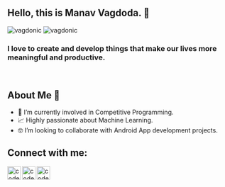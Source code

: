 
## Hello, this is Manav Vagdoda. 👋

<p align="left"> 
	<img src="https://komarev.com/ghpvc/?username=vagdonic" alt="vagdonic" /> 
	<img src="https://badges.pufler.dev/repos/vagdonic" alt="vagdonic" /> 
</p>

### I love to create and develop things that make our lives more meaningful and productive.
<br>

## About Me 🚀
- 🔭 I’m currently involved in Competitive Programming.
- 📈 Highly passionate about Machine Learning.
- 🤓 I’m looking to collaborate with Android App development projects.

## Connect with me:

[<img align="left" alt="codeSTACKr | LinkedIn" width="30px" src="https://cdn.jsdelivr.net/npm/simple-icons@v3/icons/linkedin.svg" />](https://www.linkedin.com/in/vagdonic/)
[<img align="left" alt="codeSTACKr | Instagram" width="30px" src="https://cdn.jsdelivr.net/npm/simple-icons@v3/icons/instagram.svg" />](https://www.instagram.com/manav.vagdoda/)
[<img align="left" alt="codeSTACKr | Gmail" width="30px" src="https://cdn.jsdelivr.net/npm/simple-icons@v3/icons/gmail.svg" />](mailto:180320107529.ce.manavvg@gmail.com)

